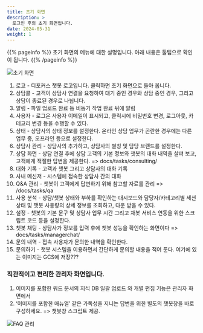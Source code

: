 ```yaml
---
title: 초기 화면
description: >
  로그인 후의 초기 화면입니다.
date: 2024-05-31
weight: 1
---
```


{{% pageinfo %}}
초기 화면의 메뉴에 대한 설명입니다. 아래 내용은 툴팁으로 확인이 됩니다.
{{% /pageinfo %}}

![초기 화면](/docs/tasks/image-5.png)

1. 로고 - 디포커스 챗봇 로고입니다. 클릭하면 초기 화면으로 돌아 옵니다.
2. 상담콜 -  고객이 상담사 연결을 요청하여 대기 중인 경우와 상담 중인 경우, 그리고 상담이 종료된 경우로 나뉩니다.
3. 알림 - 파일 업로드 완료 등 비동기 작업 완료 뒤에 알림
4. 사용자 - 로그온 사용자 이메일이 표시되고, 클릭시에 비밀번호 변경, 로그아웃, 카테고리 변경 등을 수행할 수 있다.
5. 상태 - 상담사의 상태 정보를 설정한다. 온라인 상담 업무가 곤란한 경우에는 다른 업무 중, 오프라인 등으로 설정한다.
6. 상담사 관리 - 상담사의 추가하고, 상담사의 별칭 및 담당 브랜드를 설정한다.
7. 상담 화면 - 상담 연결 후에 상담 고객의 기본 정보와 챗봇의 대화 내역을 살펴 보고, 고객에게 적절한 답변을 제공한다. => docs/tasks/consulting/
8. 대화 기록 - 고객과 챗봇 그리고 상담사의 대화 기록
9. 사내 메신저 - 시스템에 접속한 상담사 간의 대화
10. Q&A 관리 - 챗봇이 고객에게 답변하기 위해 참고할 자료를 관리 => /docs/tasks/qa
11. 사용 분석 - 상담/챗봇 상태와 부하를 확인하는 대시보드와 담당자/카테고리별 세션 상태 및 챗봇 사용량의 상세 정보를 조회하고, 다운 받을 수 있다.
12. 설정 - 챗봇의 기본 문구 및 상담사 업무 시간 그리고 채봇 서비스 연동을 위한 스크립트 코드 등을 설정한다.
13. 챗봇 채팅 - 상담사가 정보를 입력 후에 챗봇 성능을 확인하는 화면이다 => docs/tasks/managerchat/
14. 문의 내역 - 접속 사용자가 문의한 내역을 확인한다.
15. 문의하기 - 챗봇 시스템을 이용하면서 간단하게 문의할 내용을 적어 둔다. 여기에 있는 이미지는 GCS에 저장???

### 직관적이고 편리한 관리자 화면입니다.

1. 이미지를 포함한 워드 문서의 지식 DB 일괄 업로드 와 개별 편집 기능은 관리자 화면에서
2. ‘이미지를 포함한 매뉴얼’ 같은 가독성을 지니는 답변을 위한 별도의 챗봇창을 바로 구성하세요. => 챗봇창 스크립트 제공.

![FAQ 관리](/docs/tasks/image-2.png)
